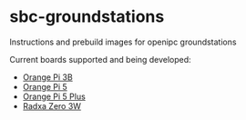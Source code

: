 # sbc-groundstations
Instructions and prebuild images for openipc groundstations

Current boards supported and being developed:
* [Orange Pi 3B](https://github.com/OpenIPC/sbc-groundstations/releases/tag/orangepi3B-v1.0.0)
* [Orange Pi 5 ](https://github.com/OpenIPC/sbc-groundstations/releases/tag/orangepi5-v1.2.0)
* [Orange Pi 5 Plus](https://github.com/OpenIPC/sbc-groundstations/releases/tag/orangepi5plus-v1.2.0)
* [Radxa Zero 3W](https://github.com/OpenIPC/sbc-groundstations/releases/tag/zero3w-v1.8.0)

